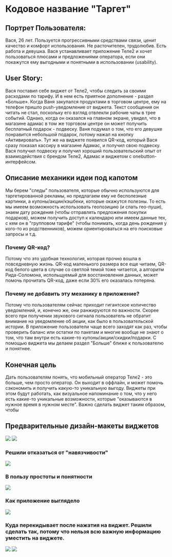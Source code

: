 # Кодовое название "Таргет"

## Портрет Пользователя:
Вася, 26 лет. Пользуется прогрессивными средствами связи, ценит качество и комфорт использования. Не расточителен, трудолюбив. Есть работа и девушка. Вася устанавливает приложение Теле2 и хочет пользоваться плюсами и предложениями оператора, если они покажутся ему выгодными и понятными в использовании (usability).

## User Story:
Вася поставил себе виджет от Теле2, чтобы следить за своими расходами по тарифу. И в нем есть приятное дополнение - раздел «Больше».
Когда Ваня закупался продуктами в торговом центре, ему на телефон пришло push-уведомление от виджета. Текст сообщения он читать не стал, поскольку его взгляд отвлекли рабочие чаты в трее событий. Однако, когда он оказался на главном экране, увидел, что в магазине адамас в том же торговом центре он может получить бесплатный подарок - подвеску. Ваня подумал о том, что его девушке понравится небольшой подарок, потому нажал на кнопку «Активировать». Тут же на виджете появился QR-код, который Вася сразу показал кассиру в магазине Адамас, и получил свою подвеску. Вася получил подвеску и получил хороший пользовательский опыт от взаимодействия с брендом Теле2, Адамас и виджетом с onebutton-интерфейсом.

## Описание механики идеи под капотом
Мы берем "следы" пользователя, которые обычно используются для таргетированной рекламы, но предлагаем ему не бесполезные картинки, а купоны/акции/кэшбеки, которые окажутся полезны. То есть мы имеем возможность использовать геопозицию (и слать гео-пуши), знаем дату рождения (чтобы отправлять предложения покупки подарков), можем получить доступ к календарю или имеем данные тех, с кем он в "групповом тарифе" (чтобы понимать, когда день рождения у кого-то из родственников), можем ориентироваться на его поисковые запросы и т.д. 

### Почему QR-код?
Потому что это удобная технология, которая прочно вошла в повседневную жизнь. QR-код маленького размера все еще читаем, QR-код белого цвета в случае со светлой темой тоже читается, а алгоритм Рида-Соломона, испольщуемый для восстановления данных, может помочь прочитать QR-код, даже если 30% его оказалась потеряна.

### Почему не добавить эту механику в приложение?
Потому что пользователям сейчас приходит гигантское количество уведомлений, и, конечно же, они ранжируются по важности. Скорее всего при получении звукового сигнала пользователь не обратит внимание на уведомление об акции, как было в пользовательской истории. В приложение пользователи чаще всего заходят как раз, чтобы проверить баланс или остатки по пакетам и многие вообще не знают о том, что там внутри есть какие-то купоны/акции/скидки/подарки. С помощью виджета мы делаем раздел "Больше" ближе к пользователю и понятнее. 

## Конечная цель
Дать пользователям понять, что мобильный оператор Теле2 - это больше, чем просто оператор. Он выходит в оффлайн, и может помочь сэкономить и получить какую-то уникальную выгоду. Виджеты при этом будут работать, как визуальное напоминание о том, что у него есть какие-то уникальные возможности, которые "оказываются в нужное время в нужном месте". Важно сделать виджет таким образом, чтобы 

## Предварительные дизайн-макеты виджетов


![](doc/Widget_1.png)
![](doc/Widget_2_activated.png)

### Решили отказаться от "навязчивости"
![](doc/Widget_3_Large_1st_try.png)


### В пользу простоты и понятности
![](doc/Widget_3_Large_2nd_try.png)

### Как приложение выглядело
![](doc/Application_default.png)

### Куда перекидывает после нажатия на виджет. Решили сделать так, потому что нельзя всю важную информацию уместить на виджете.
![](doc/Application_QR_activation.png)
![](doc/Widget_2_activated_2.png)

